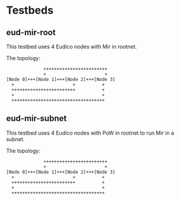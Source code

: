 # Testbeds

## eud-mir-root
This testbed uses 4 Eudico nodes with Mir in rootnet.

The topology:

```
              ++++++++++++++++++++++++
              +                      +
[Node 0]+++[Node 1]+++[Node 2]+++[Node 3]
  +                      +          +
  ++++++++++++++++++++++++          +
  +                                 +
  +++++++++++++++++++++++++++++++++++
```

## eud-mir-subnet
This testbed uses 4 Eudico nodes with PoW in rootnet to run Mir in a subnet.

The topology:

```
              ++++++++++++++++++++++++
              +                      +
[Node 0]+++[Node 1]+++[Node 2]+++[Node 3]
  +                      +          +
  ++++++++++++++++++++++++          +
  +                                 +
  +++++++++++++++++++++++++++++++++++
```